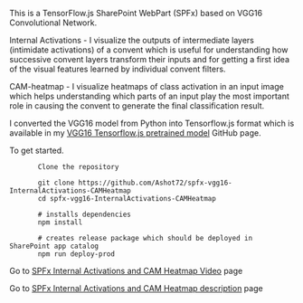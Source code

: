 This is a TensorFlow.js SharePoint WebPart (SPFx) based on VGG16 Convolutional Network.

Internal Activations - I visualize the outputs of intermediate layers (intimidate activations) of a convent which is useful for understanding how successive convent layers transform their inputs and for getting a first idea of the visual features learned by individual convent filters.

CAM-heatmap - I visualize heatmaps of class activation in an input image which helps understanding which parts of an input play the most important role in causing the convent to generate the final classification result.

I converted the VGG16 model from Python into Tensorflow.js format which is available in my [VGG16 Tensorflow.js pretrained model](https://github.com/Ashot72/vgg16-tensorflowjs-model/) GitHub page.

To get started.

```
       Clone the repository

       git clone https://github.com/Ashot72/spfx-vgg16-InternalActivations-CAMHeatmap
       cd spfx-vgg16-InternalActivations-CAMHeatmap

       # installs dependencies
       npm install

       # creates release package which should be deployed in SharePoint app catalog
       npm run deploy-prod
```

Go to [SPFx Internal Activations and CAM Heatmap Video](https://youtu.be/aVQ0-G6-Peo) page

Go to [SPFx Internal Activations and CAM Heatmap description](https://github.com/Ashot72/spfx-vgg16-InternalActivations-CAMHeatmap) page
